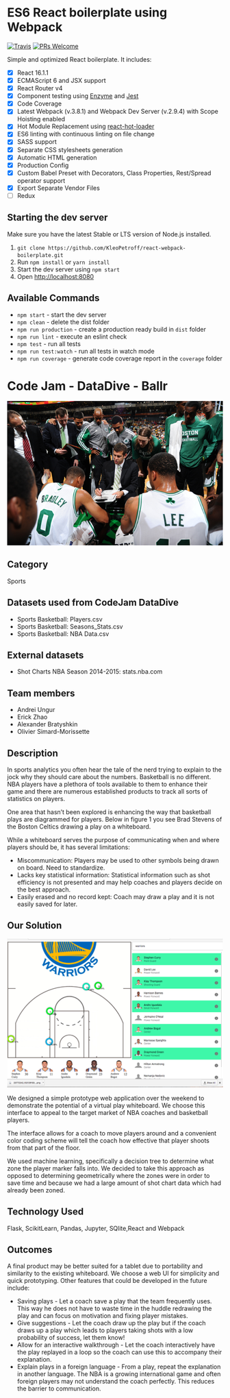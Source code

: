 # ES6 React boilerplate using Webpack

[![Travis](https://img.shields.io/travis/KleoPetroff/react-webpack-boilerplate/master.svg?style=flat-square)](https://github.com/KleoPetroff/react-webpack-boilerplate) [![PRs Welcome](https://img.shields.io/badge/PRs-welcome-brightgreen.svg?style=flat-square)](http://makeapullrequest.com)

Simple and optimized React boilerplate. It includes: 

- [x] React 16.1.1
- [x] ECMAScript 6 and JSX support
- [x] React Router v4
- [x] Component testing using [Enzyme](https://github.com/airbnb/enzyme) and [Jest](https://facebook.github.io/jest)
- [x] Code Coverage
- [x] Latest Webpack (v.3.8.1) and Webpack Dev Server (v.2.9.4) with Scope Hoisting enabled
- [x] Hot Module Replacement using [react-hot-loader](https://github.com/gaearon/react-hot-loader)
- [x] ES6 linting with continuous linting on file change
- [x] SASS support
- [x] Separate CSS stylesheets generation
- [x] Automatic HTML generation
- [x] Production Config
- [x] Custom Babel Preset with Decorators, Class Properties, Rest/Spread operator support
- [x] Export Separate Vendor Files
- [ ] Redux

## Starting the dev server

Make sure you have the latest Stable or LTS version of Node.js installed.

1. `git clone https://github.com/KleoPetroff/react-webpack-boilerplate.git`
2. Run `npm install` or `yarn install`
3. Start the dev server using `npm start`
3. Open [http://localhost:8080](http://localhost:8080)

## Available Commands

- `npm start` - start the dev server
- `npm clean` - delete the dist folder
- `npm run production` - create a production ready build in `dist` folder
- `npm run lint` - execute an eslint check
- `npm test` - run all tests
- `npm run test:watch` - run all tests in watch mode
- `npm run coverage` - generate code coverage report in the `coverage` folder
# Code Jam - DataDive - Ballr

![Boston Celtics Huddle of Players](https://github.com/AndreiUngur/Codejam2017/blob/master/hi-res-183712255-head-coach-brad-stevens-of-the-boston-celtics-meets_crop_650.jpg "Boston Celtics Huddle of Players")

## Category 
Sports

## Datasets used from CodeJam DataDive
* Sports Basketball: Players.csv
* Sports Basketball: Seasons_Stats.csv
* Sports Basketball: NBA Data.csv

## External datasets
* Shot Charts NBA Season 2014-2015: stats.nba.com

## Team members
* Andrei Ungur
* Erick Zhao
* Alexander Bratyshkin
* Olivier Simard-Morissette

## Description
In sports analytics you often hear the tale of the nerd trying to explain to the jock why they should care about the numbers. Basketball is no different. NBA players have a plethora of tools available to them to enhance their game and there are numerous established products to track all sorts of statistics on players.

One area that hasn’t been explored is enhancing the way that basketball plays are diagrammed for players. Below in figure 1 you see Brad Stevens of the Boston Celtics drawing a play on a whiteboard.

While a whiteboard serves the purpose of communicating when and where players should be, it has several limitations:

* Miscommunication: Players may be used to other symbols being drawn on board. Need to standardize. 
* Lacks key statistical information: Statistical information such as shot efficiency is not presented and may help coaches and players decide on the best approach.
* Easily erased and no record kept: Coach may draw a play and it is not easily saved for later.

## Our Solution

![Screenshot](https://github.com/AndreiUngur/Codejam2017/blob/master/Screen%20Shot%202017-11-19%20at%2010.52.26%20AM.png "Screenshot of our project")


We designed a simple prototype web application over the weekend to demonstrate the potential of a virtual play whiteboard. We choose this interface to appeal to the target market of NBA coaches and basketball players. 

The interface allows for a coach to move players around and a convenient color coding scheme will tell the coach how effective that player shoots from that part of the floor. 

We used machine learning, specifically a decision tree to determine what zone the player marker falls into. We decided to take this approach as opposed to determining geometrically where the zones were in order to save time and because we had a large amount of shot chart data which had already been zoned.

## Technology Used
Flask, ScikitLearn, Pandas, Jupyter, SQlite,React and Webpack

## Outcomes

A final product may be better suited for a tablet due to portability and similarity to the existing whiteboard. We choose a web UI for simplicity and quick prototyping. Other features that could be developed in the future include:

* Saving plays - Let a coach save a play that the team frequently uses. This way he does not have to waste time in the huddle redrawing the play and can focus on motivation and fixing player mistakes.
* Give suggestions - Let the coach draw up the play but if the coach draws up a play which leads to players taking shots with a low probability of success, let them know! 
* Allow for an interactive walkthrough - Let the coach interactively have the play replayed in a loop so the coach can use this to accompany their explanation. 
* Explain plays in a foreign language -  From a play, repeat the explanation in another language. The NBA is a growing international game and often foreign players may not understand the coach perfectly. This reduces the barrier to communication. 

